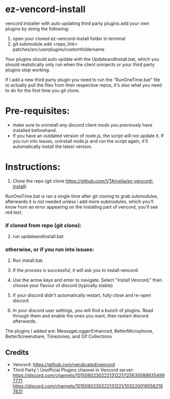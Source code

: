# ez-vencord-install
vencord installer with auto updating third party plugins
add your own plugins by doing the following:

1. open your cloned ez-vencord-install folder in terminal
2. git submodule add <repo_link> patches/src/userplugins/customfoldername

Your plugins should auto update with the UpdateandInstall.bat, which you should realistically only run when the client uninjects or your third party plugins stop working.

If I add a new third party plugin you need to run the "RunOneTime.bat" file to actually pull the files from their respective repos, it's also what you need to do for the first time you git clone.

# Pre-requisites:
* make sure to uninstall any discord client mods you previously have installed beforehand.
* If you have an outdated version of node.js, the script will not update it. If you run into issues, uninstall node.js and run the script again, it'll automatically install the latest version.

# Instructions:
1. Clone the repo (git clone https://github.com/VTArcelia/ez-vencord-install)

RunOneTime.bat is ran a single time after git cloning to grab submodules, afterwards it is not needed unless i add more submodules, which you'll know from an error appearing on the installing part of vencord, you'll see red text. 

### if cloned from repo (git clone):
2. run updateandinstall.bat
### otherwise, or if you run into issues:
2. Run install.bat.

3. If the process is successful, it will ask you to install vencord.
4. Use the arrow keys and enter to navigate. Select "Install Vencord," then choose your flavour of discord (typically stable)
5. If your discord didn't automatically restart, fully close and re-open discord.
6. In your discord user settings, you will find a bunch of plugins. Read through them and enable the ones you want, then restart discord afterwards.

The plugins I added are: MessageLoggerEnhanced, BetterMicrophone, BetterScreenshare, Timezones, and Gif Collections

## Credits
- Vencord: https://github.com/vendicated/vencord
- Third Party \ Unofficial Plugins channel in Vencord server: https://discord.com/channels/1015060230222131221/1256395889354997771 https://discord.com/channels/1015060230222131221/1032200195582197831

